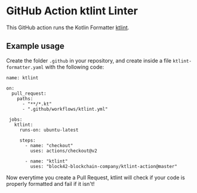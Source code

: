 # GitHub Action ktlint Linter

This GitHub action runs the Kotlin Formatter [ktlint](https://github.com/pinterest/ktlint).

## Example usage
Create the folder `.github` in your repository, and create inside a 
file `ktlint-formatter.yaml` with the following code:

```
name: ktlint

on:
  pull_request:
    paths:
      - "**/*.kt"
      - ".github/workflows/ktlint.yml"

 jobs:
   ktlint:
     runs-on: ubuntu-latest

     steps:
       - name: "checkout"
         uses: actions/checkout@v2

       - name: "ktlint"
         uses: "block42-blockchain-company/ktlint-action@master"
```

Now everytime you create a Pull Request, ktlint will check if your code is properly formatted and fail if it isn't!


